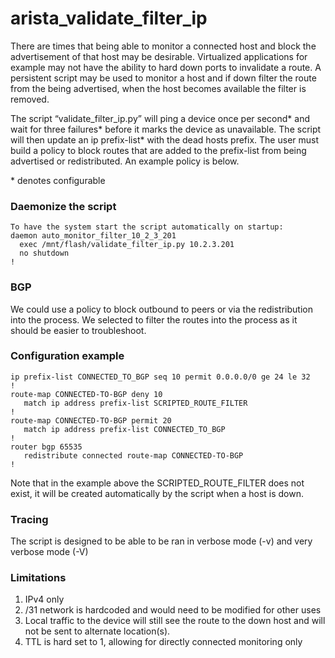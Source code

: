 # arista_validate_filter_ip
There are times that being able to monitor a connected host and block the advertisement of that host may be desirable. Virtualized applications for example may not have the ability to hard down ports to invalidate a route.  A persistent script may be used to monitor a host and if down filter the route from the being advertised, when the host becomes available the filter is removed.

The script “validate_filter_ip.py” will ping a device once per second* and wait for three failures* before it marks the device as unavailable.  The script will then update an ip prefix-list* with the dead hosts prefix.  The user must build a policy to block routes that are added to the prefix-list from being advertised or redistributed.  An example policy is below.

\* denotes configurable


### Daemonize the script
```
To have the system start the script automatically on startup:
daemon auto_monitor_filter_10_2_3_201
  exec /mnt/flash/validate_filter_ip.py 10.2.3.201
  no shutdown
!
```

### BGP
We could use a policy to block outbound to peers or via the redistribution into the process.  We selected to filter the routes into the process as it should be easier to troubleshoot.

### Configuration example
```
ip prefix-list CONNECTED_TO_BGP seq 10 permit 0.0.0.0/0 ge 24 le 32
!
route-map CONNECTED-TO-BGP deny 10
   match ip address prefix-list SCRIPTED_ROUTE_FILTER
!
route-map CONNECTED-TO-BGP permit 20
   match ip address prefix-list CONNECTED_TO_BGP
!
router bgp 65535
   redistribute connected route-map CONNECTED-TO-BGP
!
```

Note that in the example above the SCRIPTED_ROUTE_FILTER does not exist, it will be created automatically by the script when a host is down.

### Tracing
The script is designed to be able to be ran in verbose mode (-v) and very verbose mode (-V)


### Limitations
1.	IPv4 only
2.	/31 network is hardcoded and would need to be modified for other uses
3.	Local traffic to the device will still see the route to the down host and will not be sent to alternate location(s).
4.	TTL is hard set to 1, allowing for directly connected monitoring only
